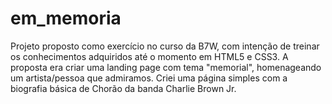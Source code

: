 # em_memoria
Projeto proposto como exercício no curso da B7W, com intenção de treinar os conhecimentos adquiridos até o momento em HTML5 e CSS3. A proposta era criar uma landing page com tema "memorial", homenageando um artista/pessoa que admiramos. Criei uma página simples com a biografia básica de Chorão da banda Charlie Brown Jr.
